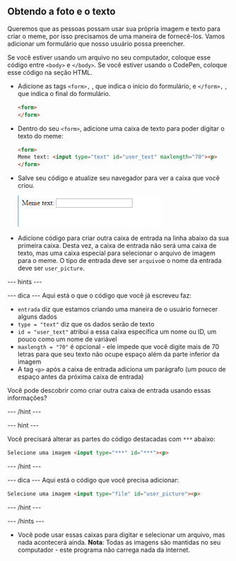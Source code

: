 ## Obtendo a foto e o texto

Queremos que as pessoas possam usar sua própria imagem e texto para criar o meme, por isso precisamos de uma maneira de fornecê-los. Vamos adicionar um formulário que nosso usuário possa preencher.

Se você estiver usando um arquivo no seu computador, coloque esse código entre `<body>` e `</body>`. Se você estiver usando o CodePen, coloque esse código na seção HTML.

- Adicione as tags `<form>,` , que indica o início do formulário, e `</form>,` , que indica o final do formulário.

    ```html
    <form>
    </form>
    ```

- Dentro do seu `<form>`, adicione uma caixa de texto para poder digitar o texto do meme:

  ```html
  <form>
  Meme text: <input type="text" id="user_text" maxlength="70"><p>
  </form>
  ```

- Salve seu código e atualize seu navegador para ver a caixa que você criou.

    ![Primeira caixa](images/first-box.png)

- Adicione código para criar outra caixa de entrada na linha abaixo da sua primeira caixa. Desta vez, a caixa de entrada não será uma caixa de texto, mas uma caixa especial para selecionar o arquivo de imagem para o meme. O tipo de entrada deve ser `arquivo`e o nome da entrada deve ser `user_picture`.

--- hints ---

--- dica --- Aqui está o que o código que você já escreveu faz:

  * `entrada` diz que estamos criando uma maneira de o usuário fornecer alguns dados
  * `type = "text"` diz que os dados serão de texto
  * `id = "user_text"` atribui a essa caixa específica um nome ou ID, um pouco como um nome de variável
  * `maxlength = "70"` é opcional - ele impede que você digite mais de 70 letras para que seu texto não ocupe espaço além da parte inferior da imagem
  * A tag `<p>` após a caixa de entrada adiciona um parágrafo (um pouco de espaço antes da próxima caixa de entrada)

Você pode descobrir como criar outra caixa de entrada usando essas informações?

--- /hint ---

--- hint ---

Você precisará alterar as partes do código destacadas com `***` abaixo:

```html
Selecione uma imagem <input type="***" id="***"><p>
```

--- /hint ---

--- dica --- Aqui está o código que você precisa adicionar:

```html
Selecione uma imagem <input type="file" id="user_picture"><p>
```
--- /hint ---

--- /hints ---

- Você pode usar essas caixas para digitar e selecionar um arquivo, mas nada acontecerá ainda. **Nota**: Todas as imagens são mantidas no seu computador - este programa não carrega nada da internet.
